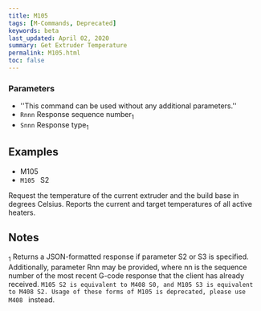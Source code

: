 ```yaml
---
title: M105
tags: [M-Commands, Deprecated] 
keywords: beta 
last_updated: April 02, 2020 
summary: Get Extruder Temperature 
permalink: M105.html
toc: false 
---
```



### Parameters

* ''This command can be used without any additional parameters.''
* `Rnnn` Response sequence number<sub>1</sub>
* `Snnn` Response type<sub>1</sub>

## Examples

* M105
* ` M105  ` S2

Request the temperature of the current extruder and the build base in degrees Celsius. Reports the current and target temperatures of all active heaters.

## Notes

<sub>1</sub> Returns a JSON-formatted response if parameter S2 or S3 is specified. Additionally, parameter Rnn may be provided, where nn is the sequence number of the most recent G-code response that the client has already received. ` M105 S2 is equivalent to M408 S0, and M105 S3 is equivalent to M408 S2. Usage of these forms of M105 is deprecated, please use M408  ` instead.

